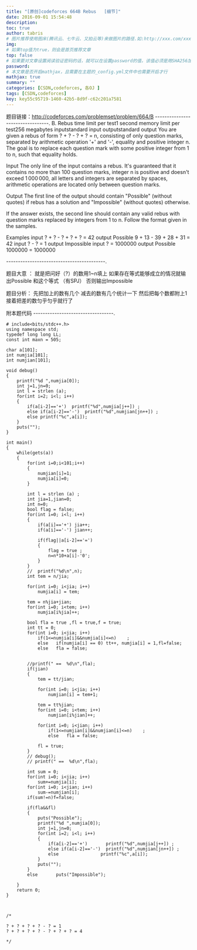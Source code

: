 ```yaml
---
title: "[原创]codeforces 664B Rebus   [细节]"
date: 2016-09-01 15:54:48
description:
toc: true
author: tabris
# 图片推荐使用图床(腾讯云、七牛云、又拍云等)来做图片的路径.如:http://xxx.com/xxx.jpg
img:
# 如果top值为true，则会是首页推荐文章
top: false
# 如果要对文章设置阅读验证密码的话，就可以在设置password的值，该值必须是用SHA256加密后的密码，防止被他人识破
password:
# 本文章是否开启mathjax，且需要在主题的_config.yml文件中也需要开启才行
mathjax: true
summary: ""
categories: [CSDN,codeforces, 各OJ ]
tags: [CSDN,codeforces]
key: key55c95719-1460-42b5-8d9f-c62c201a7581
---
```


题目链接：http://codeforces.com/problemset/problem/664/B
---------------------------------.
B. Rebus
time limit per test1 second
memory limit per test256 megabytes
inputstandard input
outputstandard output
You are given a rebus of form ? + ? - ? + ? = n, consisting of only question marks, separated by arithmetic operation '+' and '-', equality and positive integer n. The goal is to replace each question mark with some positive integer from 1 to n, such that equality holds.

Input
The only line of the input contains a rebus. It's guaranteed that it contains no more than 100 question marks, integer n is positive and doesn't exceed 1 000 000, all letters and integers are separated by spaces, arithmetic operations are located only between question marks.

Output
The first line of the output should contain "Possible" (without quotes) if rebus has a solution and "Impossible" (without quotes) otherwise.

If the answer exists, the second line should contain any valid rebus with question marks replaced by integers from 1 to n. Follow the format given in the samples.

Examples
input
? + ? - ? + ? + ? = 42
output
Possible
9 + 13 - 39 + 28 + 31 = 42
input
? - ? = 1
output
Impossible
input
? = 1000000
output
Possible
1000000 = 1000000

------------------------------------------.

题目大意  ：
就是把问好（?）的数用1~n填上  如果存在等式能够成立的情况就输出Possible  和这个等式 （有SPJ）
否则输出Impossible

题目分析：
		 先把加上的数有几个  减去的数有几个统计一下
		 然后把每个数都附上1
		 接着把差的数匀乎匀乎就行了


附本题代码
----------------------------------.
```
# include<bits/stdc++.h>
using namespace std;
typedef long long LL;
const int maxn = 505;

char a[101];
int numjia[101];
int numjian[101];

void debug()
{
    printf("%d ",numjia[0]);
    int j=1,jn=0;
    int l = strlen (a);
    for(int i=2; i<l; i++)
    {
        if(a[i-2]=='+')  printf("%d",numjia[j++]) ;
        else if(a[i-2]=='-')  printf("%d",numjian[jn++]) ;
        else printf("%c",a[i]);
    }
    puts("");
}

int main()
{
    while(gets(a))
    {
        for(int i=0;i<101;i++)
        {
            numjian[i]=1;
            numjia[i]=0;
        }

        int l = strlen (a) ;
        int jia=1,jian=0;
        int n=0;
        bool flag = false;
        for(int i=0; i<l; i++)
        {
            if(a[i]=='+') jia++;
            if(a[i]=='-') jian++;

            if(flag||a[i-2]=='=')
            {
                flag = true ;
                n=n*10+a[i]-'0';
            }
        }
        //  printf("%d\n",n);
        int tem = n/jia;

        for(int i=0; i<jia; i++)
            numjia[i] = tem;

        tem = n%jia+jian;
        for(int i=0; i<tem; i++)
            numjia[i%jia]++;

        bool fla = true ,fl = true,f = true;
        int tt = 0;
        for(int i=0; i<jia; i++)
            if(1<=numjia[i]&&numjia[i]<=n)    ;
            else   if(numjia[i] == 0) tt++, numjia[i] = 1,fl=false;
            else   fla = false;


        //printf(" ==  %d\n",fla);
        if(jian)
        {
            tem = tt/jian;

            for(int i=0; i<jia; i++)
                numjian[i] = tem+1;

            tem = tt%jian;
            for(int i=0; i<tem; i++)
                numjian[i%jian]++;

            for(int i=0; i<jian; i++)
                if(1<=numjian[i]&&numjian[i]<=n)    ;
                else   fla = false;

            fl = true;
        }
        // debug();
        // printf(" ==  %d\n",fla);

        int sum = 0;
        for(int i=0; i<jia; i++)
            sum+=numjia[i];
        for(int i=0; i<jian; i++)
            sum-=numjian[i];
        if(sum!=n)f=false;

        if(fla&&fl)
        {
            puts("Possible");
            printf("%d ",numjia[0]);
            int j=1,jn=0;
            for(int i=2; i<l; i++)
            {
                if(a[i-2]=='+')       printf("%d",numjia[j++]) ;
                else if(a[i-2]=='-')  printf("%d",numjian[jn++]) ;
                else                printf("%c",a[i]);
            }
            puts("");
        }
        else       puts("Impossible");

    }
    return 0;
}



/*

? + ? + ? + ? - ? = 1
? + ? + ? + ? - ? + ? + ? = 4

*/



```